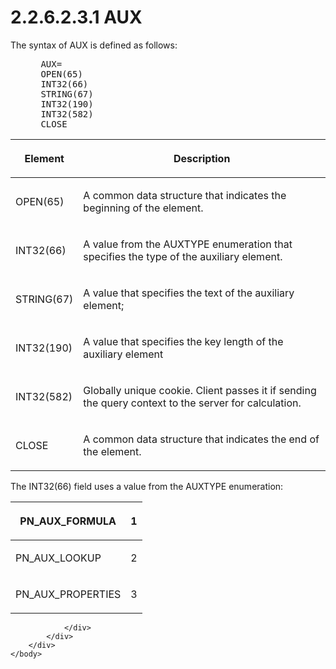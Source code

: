 <html dir="LTR" xmlns:mshelp="http://msdn.microsoft.com/mshelp" xmlns:ddue="http://ddue.schemas.microsoft.com/authoring/2003/5" xmlns:xlink="http://www.w3.org/1999/xlink" xmlns:tool="http://www.microsoft.com/tooltip">
    <head>
        <meta http-equiv="Content-Type" content="text/html; CHARSET=utf-8"></meta>
        <meta name="save" content="history"></meta>
        <title>2.2.6.2.3.1 AUX</title>
        <xml>
            <mshelp:toctitle title="2.2.6.2.3.1 AUX"></mshelp:toctitle>
            <mshelp:rltitle title="[MS-SSAS8]: AUX"></mshelp:rltitle>
            <mshelp:keyword index="A" term="03d19b16-b3e2-4bb1-9c77-1257bed408ce"></mshelp:keyword>
            <mshelp:attr name="DCSext.ContentType" value="open specification"></mshelp:attr>
            <mshelp:attr name="AssetID" value="03d19b16-b3e2-4bb1-9c77-1257bed408ce"></mshelp:attr>
            <mshelp:attr name="TopicType" value="kbRef"></mshelp:attr>
            <mshelp:attr name="DCSext.Title" value="[MS-SSAS8]: AUX" />
        </xml>
    </head>
    <body>
        <div id="header">
            <h1 class="heading">2.2.6.2.3.1 AUX</h1>
        </div>
        <div id="mainSection">
            <div id="mainBody">
                <div id="allHistory" class="saveHistory"></div>
                <div id="sectionSection0" class="section" name="collapseableSection">
                    

<p>The syntax of AUX is defined as follows:           </p>

<dl>
<dd>
<div><pre> AUX= 
 OPEN(65)
 INT32(66) 
 STRING(67) 
 INT32(190) 
 INT32(582)
 CLOSE
</pre></div>
</dd></dl>

<table>
 <thead>
  <tr>
   <th>
   <p>Element</p>
   </th>
   <th>
   <p>Description</p>
   </th>
  </tr>
 </thead>
 <tr>
  <td>
  <p>OPEN(65)</p>
  </td>
  <td>
  <p>A common data structure that indicates the beginning
  of the element.</p>
  </td>
 </tr>
 <tr>
  <td>
  <p>INT32(66)</p>
  </td>
  <td>
  <p>A value from the AUXTYPE enumeration that specifies
  the type of the auxiliary element.</p>
  </td>
 </tr>
 <tr>
  <td>
  <p>STRING(67)</p>
  </td>
  <td>
  <p>A value that specifies the text of the auxiliary
  element;</p>
  </td>
 </tr>
 <tr>
  <td>
  <p>INT32(190)</p>
  </td>
  <td>
  <p>A value that specifies the key length of the auxiliary
  element</p>
  </td>
 </tr>
 <tr>
  <td>
  <p>INT32(582)</p>
  </td>
  <td>
  <p>Globally unique cookie. Client passes it if sending
  the query context to the server for calculation.</p>
  </td>
 </tr>
 <tr>
  <td>
  <p>CLOSE</p>
  </td>
  <td>
  <p>A common data structure that indicates the end of the
  element.</p>
  </td>
 </tr>
</table>

<p>The INT32(66) field uses a value from the AUXTYPE
enumeration:</p>

<table>
 <thead>
  <tr>
   <th>
   <p>PN_AUX_FORMULA</p>
   </th>
   <th>
   <p>1</p>
   </th>
  </tr>
 </thead>
 <tr>
  <td>
  <p>PN_AUX_LOOKUP</p>
  </td>
  <td>
  <p>2</p>
  </td>
 </tr>
 <tr>
  <td>
  <p>PN_AUX_PROPERTIES</p>
  </td>
  <td>
  <p>3</p>
  </td>
 </tr>
</table>

<p> </p>


                </div>
            </div>
        </div>
    </body>
</html>